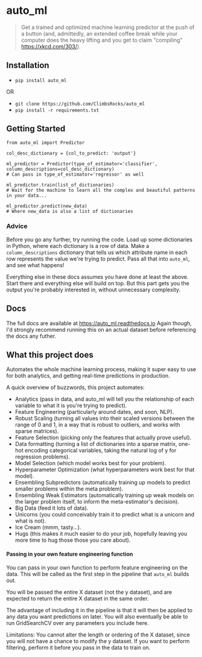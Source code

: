 # auto_ml
> Get a trained and optimized machine learning predictor at the push of a button (and, admittedly, an extended coffee break while your computer does the heavy lifting and you get to claim "compiling" https://xkcd.com/303/).


## Installation

- `pip install auto_ml`

OR

- `git clone https://github.com/ClimbsRocks/auto_ml`
- `pip install -r requirements.txt`


## Getting Started

```
from auto_ml import Predictor

col_desc_dictionary = {col_to_predict: 'output'}

ml_predictor = Predictor(type_of_estimator='classifier', column_descriptions=col_desc_dictionary)
# Can pass in type_of_estimator='regressor' as well

ml_predictor.train(list_of_dictionaries)
# Wait for the machine to learn all the complex and beautiful patterns in your data...

ml_predictor.predict(new_data)
# Where new_data is also a list of dictionaries
```

### Advice

Before you go any further, try running the code. Load up some dictionaries in Python, where each dictionary is a row of data. Make a `column_descriptions` dictionary that tells us which attribute name in each row represents the value we're trying to predict. Pass all that into `auto_ml`, and see what happens!

Everything else in these docs assumes you have done at least the above. Start there and everything else will build on top. But this part gets you the output you're probably interested in, without unnecessary complexity.


## Docs

The full docs are available at https://auto_ml.readthedocs.io
Again though, I'd strongly recommend running this on an actual dataset before referencing the docs any futher.


## What this project does

Automates the whole machine learning process, making it super easy to use for both analytics, and getting real-time predictions in production.

A quick overview of buzzwords, this project automates:

- Analytics (pass in data, and auto_ml will tell you the relationship of each variable to what it is you're trying to predict).
- Feature Engineering (particularly around dates, and soon, NLP).
- Robust Scaling (turning all values into their scaled versions between the range of 0 and 1, in a way that is robust to outliers, and works with sparse matrices).
- Feature Selection (picking only the features that actually prove useful).
- Data formatting (turning a list of dictionaries into a sparse matrix, one-hot encoding categorical variables, taking the natural log of y for regression problems).
- Model Selection (which model works best for your problem).
- Hyperparameter Optimization (what hyperparameters work best for that model).
- Ensembling Subpredictors (automatically training up models to predict smaller problems within the meta problem).
- Ensembling Weak Estimators (automatically training up weak models on the larger problem itself, to inform the meta-estimator's decision).
- Big Data (feed it lots of data).
- Unicorns (you could conceivably train it to predict what is a unicorn and what is not).
- Ice Cream (mmm, tasty...).
- Hugs (this makes it much easier to do your job, hopefully leaving you more time to hug those those you care about).


#### Passing in your own feature engineering function

You can pass in your own function to perform feature engineering on the data. This will be called as the first step in the pipeline that `auto_ml` builds out.

You will be passed the entire X dataset (not the y dataset), and are expected to return the entire X dataset in the same order.

The advantage of including it in the pipeline is that it will then be applied to any data you want predictions on later. You will also eventually be able to run GridSearchCV over any parameters you include here.

Limitations:
You cannot alter the length or ordering of the X dataset, since you will not have a chance to modify the y dataset. If you want to perform filtering, perform it before you pass in the data to train on.



<!-- # WARNING: PERSON WORKING!
This project is under active development. If you want to help, please check out the issues! 'Til it's done, you stand a better chance resurrecting the Wooly Mammoth than getting this package to behave like a properly trained adult.

## Getting Started

1. `pip install auto_ml`
1. `from auto_ml import Predictor`
1. `ml_predictor = Predictor(type_of_algo='classifier', column_descriptions=col_desc_dictionary)` can pass in `type_of_algo='regressor'` as well.
1. `ml_predictor.train(my_formatted_but_otherwise_raw_training_data)`
1. `ml_predictor.predict(new_data)`

That's it!

## Formatting the data

The only tricky part you have to do is get your training data into the format specified.

### Training data format
1. Must be a list (or other iterable) filled with python dictionaries.
1. The first dictionary in the list is essentially the header row. Here you've gotta specify some basic information about each "column" of data in the other dictionaries. This object should essentially have the same attributes as the following objects, except the values stored in each attribute will tell us information about that "column" of data.
1. The non-header-row objects can be "sparse". That is, they don't have to have all the properties. So if you are missing data for a certain row, or have a property that only applies to certain rows, you can include it or not at your discretion.

#### Header row information

1. `attribute_name: 'output'` The first object in your training data must specify one of your attributes as the output column that we're interested in training on. This is what the `auto_ml` predictor will try to predict.
1. `attribute_name: 'categorical'` All attribute names that hold a string in any of the rows after the header row will be encoded as categorical data. If, however, you have any numerical columns that you want encoded as categorical data, you can specify that here.
1. `attribute_name: 'nlp'` If any of your data is a text field that you'd like to run some Natural Language Processing on, specify that in the header row. Data stored in this attribute will be encoded using TF-IDF, along with some other feature engineering (count of some aggregations like total capital letters, puncutation characters, smiley faces, etc., as well as a sentiment prediction of that text).


### Future API features that I definitely haven't built out yet
1. `grid_search` aka, `optimize_the_foobar_out_of_this_predictor`. Sit down for a long coffee break. Better yet, go make some cold brew. Come back when the cold brew's ready. As amped as you are on all that caffeine is as amped as this highly optimized algo will be. They'll also both take about the same amount of time to prepare. Both are best done overnight.
1. Support for multiple nlp columns.
1. `print_analytics_output` For the curious out there, sometimes we want to know what features are important. This option will let you figure that out.

### Future internal features that you'll never see but will make this much better
1. Mostly, all kinds of stats-y feature engineering
  - RobustScaler
  - Handling correlated features
  - etc.
  - These will be mostly used by GridSearchCV, and are probably not things that you'll get to specify unless you dive into the internals of the project.
1. Feature selection
1. The ability to pass in a param_grid of your own to run during GridSearchCV that will override any of the properties we would use ourselves. Properties that are not valid will be logged to the console and summarily ignored. Yeah, it'll be ugly. That's what an MVP is for. Besides, you can handle it if you're diving this deep into the project.
1. Ensembling of results. Honestly, probably not all that practical, as it will likely increase the computation time for making each prediction rather dramatically. Worth mentioning in case some other contributor wants to add it in, as it's likely highly useful for competitions. But, not super great for production environments, so I'll probably ignore it until a future where I get very bored.

Just for kicks, here's how we'd implement ensembling:
Create our own custom transformer class.
This class will have a bunch of weak classifiers (non-tuned perceptrion, LinearRegression, etc.).
This custom transformer class will then use each of these weak predictors in a FeatureUnion to get predictions on each row, and append it to that row's features.
Then, we'll just continue on our merry way to the standard big predictor, using each of these weak predictions as features. It probably wouldn't increase the complexity too much, since we're using FeatureUnion to compute predictions in parallel...
Heavily caveat all this with how ensembling tends to overfit, so we'd probably have to build in significantly more complexity to evaluate all this on a holdout set of data.
Just thoughts for a future future scenario in which I've already conquered all my other ML ambitions and found myself with bored time on my hands again...
 -->
